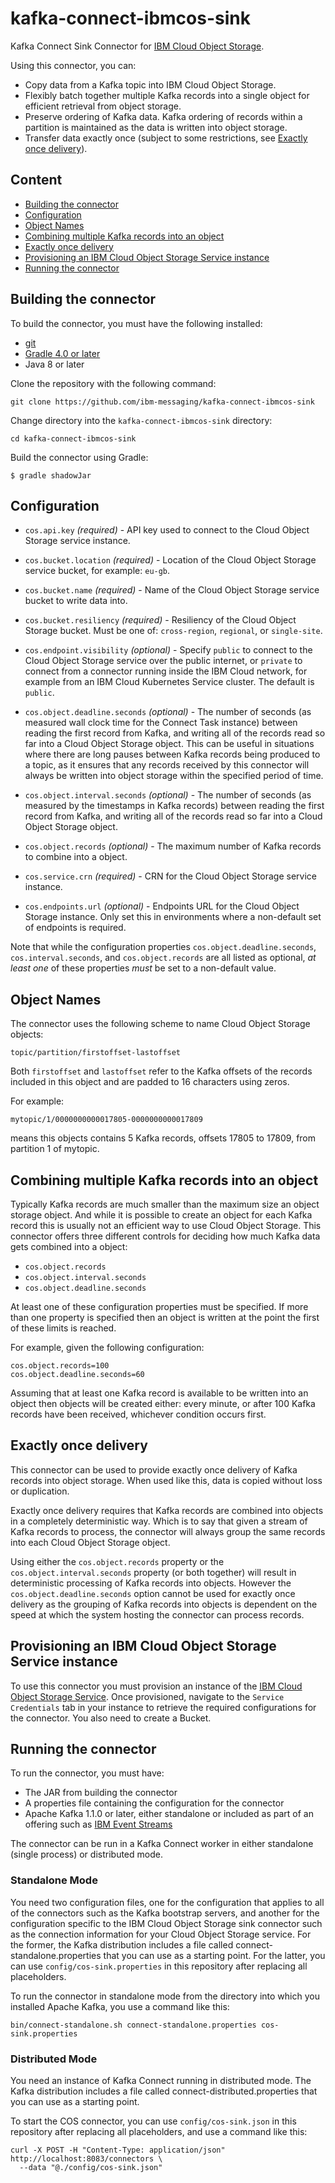 # kafka-connect-ibmcos-sink

Kafka Connect Sink Connector for [IBM Cloud Object
Storage](https://console.bluemix.net/catalog/services/cloud-object-storage).

Using this connector, you can:
  - Copy data from a Kafka topic into IBM Cloud Object Storage.
  - Flexibly batch together multiple Kafka records into a single object for
    efficient retrieval from object storage.
  - Preserve ordering of Kafka data. Kafka ordering of records within a
    partition is maintained as the data is written into object storage.
  - Transfer data exactly once (subject to some restrictions, see [Exactly once delivery](#exactly-once-delivery)).

## Content
- [Building the connector](#building-the-connector)
- [Configuration](#configuration)
- [Object Names](#object-names)
- [Combining multiple Kafka records into an object](#combining-multiple-kafka-records-into-an-object)
- [Exactly once delivery](#exactly-once-delivery)
- [Provisioning an IBM Cloud Object Storage Service instance](#provisioning-an-ibm-cloud-object-storage-service-instance)
- [Running the connector](#running-the-connector)

## Building the connector

To build the connector, you must have the following installed:

* [git](https://git-scm.com/)
* [Gradle 4.0 or later](https://gradle.org/)
* Java 8 or later

Clone the repository with the following command:

```shell
git clone https://github.com/ibm-messaging/kafka-connect-ibmcos-sink
```

Change directory into the `kafka-connect-ibmcos-sink` directory:

```shell
cd kafka-connect-ibmcos-sink
```

Build the connector using Gradle:

```shell
$ gradle shadowJar
```

## Configuration

- `cos.api.key` _(required)_ - API key used to connect to the Cloud Object Storage
          service instance.

- `cos.bucket.location` _(required)_ - Location of the Cloud Object Storage service
          bucket, for example: `eu-gb`.

- `cos.bucket.name` _(required)_ - Name of the Cloud Object Storage service bucket to
          write data into.

- `cos.bucket.resiliency` _(required)_ - Resiliency of the Cloud Object Storage bucket.
          Must be one of: `cross-region`, `regional`, or `single-site`.

- `cos.endpoint.visibility` _(optional)_ - Specify `public` to connect to the
          Cloud Object Storage service over the public internet, or `private` to
          connect from a connector running inside the IBM Cloud network, for
          example from an IBM Cloud Kubernetes Service cluster. The default is
          `public`.

- `cos.object.deadline.seconds` _(optional)_ - The number of seconds (as measured
          wall clock time for the Connect Task instance) between reading the
          first record from Kafka, and writing all of the records read so far
          into a Cloud Object Storage object. This can be useful in situations where
          there are long pauses between Kafka records being produced to a topic,
          as it ensures that any records received by this connector will always
          be written into object storage within the specified period of time.

- `cos.object.interval.seconds` _(optional)_ - The number of seconds (as measured
          by the timestamps in Kafka records) between reading the first record
          from Kafka, and writing all of the records read so far into a Cloud Object
          Storage object.

- `cos.object.records` _(optional)_ - The maximum number of Kafka records to
          combine into a object.

- `cos.service.crn` _(required)_ - CRN for the Cloud Object Storage service instance.

- `cos.endpoints.url` _(optional)_ - Endpoints URL for the Cloud Object Storage instance.
          Only set this in environments where a non-default set of endpoints is required.

Note that while the configuration properties `cos.object.deadline.seconds`,
`cos.interval.seconds`, and `cos.object.records` are all listed as optional,
*at least one* of these properties *must* be set to a non-default value.

## Object Names

The connector uses the following scheme to name Cloud Object Storage objects:

```
topic/partition/firstoffset-lastoffset
```

Both `firstoffset` and `lastoffset` refer to the Kafka offsets of the records included in this object and are padded to 16 characters using zeros.

For example:
```
mytopic/1/0000000000017805-0000000000017809
```
means this objects contains 5 Kafka records, offsets 17805 to 17809, from partition 1 of mytopic.


## Combining multiple Kafka records into an object

Typically Kafka records are much smaller than the maximum size an object storage
object. And while it is possible to create an object for each Kafka record this
is usually not an efficient way to use Cloud Object Storage. This connector offers
three different controls for deciding how much Kafka data gets combined into a
object:

- `cos.object.records`
- `cos.object.interval.seconds`
- `cos.object.deadline.seconds`

At least one of these configuration properties must be specified. If more than
one property is specified then an object is written at the point the first of
these limits is reached.

For example, given the following configuration:
```
cos.object.records=100
cos.object.deadline.seconds=60
```
Assuming that at least one Kafka record is available to be written into an
object then objects will be created either: every minute, or after 100 Kafka
records have been received, whichever condition occurs first.

## Exactly once delivery

This connector can be used to provide exactly once delivery of Kafka records
into object storage. When used like this, data is copied without loss or
duplication.

Exactly once delivery requires that Kafka records are combined into objects in a
completely deterministic way. Which is to say that given a stream of Kafka
records to process, the connector will always group the same records into each
Cloud Object Storage object.

Using either the `cos.object.records` property or the
`cos.object.interval.seconds` property (or both together) will result in
deterministic processing of Kafka records into objects. However the
`cos.object.deadline.seconds` option cannot be used for exactly once delivery as
the grouping of Kafka records into objects is dependent on the speed at which
the system hosting the connector can process records.


## Provisioning an IBM Cloud Object Storage Service instance

To use this connector you must provision an instance of the [IBM Cloud Object Storage Service](https://cloud.ibm.com/catalog/services/cloud-object-storage). Once provisioned, navigate to the `Service Credentials` tab in your instance to retrieve the required configurations for the connector. You also need to create a Bucket.

## Running the connector

To run the connector, you must have:

* The JAR from building the connector
* A properties file containing the configuration for the connector
* Apache Kafka 1.1.0 or later, either standalone or included as part of an offering such as [IBM Event Streams](https://cloud.ibm.com/catalog/services/event-streams)

The connector can be run in a Kafka Connect worker in either standalone (single process) or distributed mode.

### Standalone Mode

You need two configuration files, one for the configuration that applies to all of the connectors such as the Kafka bootstrap servers, and another for the configuration specific to the IBM Cloud Object Storage sink connector such as the connection information for your Cloud Object Storage service. For the former, the Kafka distribution includes a file called connect-standalone.properties that you can use as a starting point. For the latter, you can use `config/cos-sink.properties` in this repository after replacing all placeholders.

To run the connector in standalone mode from the directory into which you installed Apache Kafka, you use a command like this:

```shell
bin/connect-standalone.sh connect-standalone.properties cos-sink.properties
```

### Distributed Mode

You need an instance of Kafka Connect running in distributed mode. The Kafka distribution includes a file called connect-distributed.properties that you can use as a starting point.

To start the COS connector, you can use `config/cos-sink.json` in this repository after replacing all placeholders, 
and use a command like this:

```shell
curl -X POST -H "Content-Type: application/json" http://localhost:8083/connectors \
  --data "@./config/cos-sink.json" 
```

